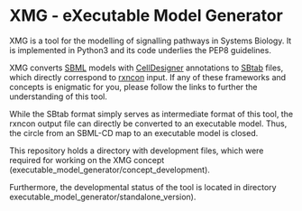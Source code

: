 # XMG - eXecutable Model Generator

XMG is a tool for the modelling of signalling pathways in Systems Biology. It is implemented in Python3 and its code underlies the PEP8 guidelines.

XMG converts [SBML](http://www.sbml.org/) models with [CellDesigner](http://www.celldesigner.org/) annotations to [SBtab](http://www.sbtab.net/) files, which directly correspond to [rxncon](http://www.rxncon.org/) input. If any of these frameworks and concepts is enigmatic for you, please follow the links to further the understanding of this tool.

While the SBtab format simply serves as intermediate format of this tool, the rxncon output file can directly be converted to an executable model. Thus, the circle from an SBML-CD map to an executable model is closed.

This repository holds a directory with development files, which were required for working on the XMG concept (executable_model_generator/concept_development).

Furthermore, the developmental status of the tool is located in directory executable_model_generator/standalone_version).
